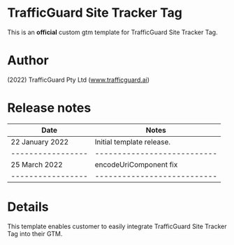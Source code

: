 # TrafficGuard Site Tracker Tag

This is an **official** custom gtm template for TrafficGuard Site Tracker Tag.

# Author
(2022) TrafficGuard Pty Ltd (www.trafficguard.ai) 

# Release notes
| Date              | Notes                       |
|-------------------|-----------------------------|
| 22 January 2022   | Initial template release.   |
| ----------------- | --------------------------- |
| 25 March 2022     | encodeUriComponent fix      |
| ----------------- | --------------------------- |

# Details
This template enables customer to easily integrate TrafficGuard Site Tracker Tag into their GTM.
